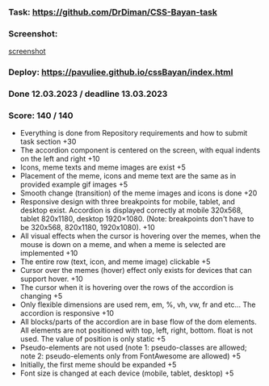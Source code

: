 ### Task: https://github.com/DrDiman/CSS-Bayan-task
### Screenshot:
[screenshot](/source/img/screenshot.png "Screenshot")
### Deploy: https://pavuliee.github.io/cssBayan/index.html
### Done 12.03.2023 / deadline 13.03.2023
### Score: 140 / 140

- Everything is done from Repository requirements and how to submit task section +30
- The accordion component is centered on the screen, with equal indents on the left and right +10
- Icons, meme texts and meme images are exist +5
- Placement of the meme, icons and meme text are the same as in provided example gif images +5
- Smooth change (transition) of the meme images and icons is done +20
- Responsive design with three breakpoints for mobile, tablet, and desktop exist. Accordion is displayed correctly at mobile 320x568, tablet 820x1180, desktop 1920×1080. (Note: breakpoints don't have to be 320x568, 820x1180, 1920x1080). +10
- All visual effects when the cursor is hovering over the memes, when the mouse is down on a meme, and when a meme is selected are implemented +10
- The entire row (text, icon, and meme image) clickable +5
- Cursor over the memes (hover) effect only exists for devices that can support hover. +10
- The cursor when it is hovering over the rows of the accordion is changing +5
- Only flexible dimensions are used rem, em, %, vh, vw, fr and etc... The accordion is responsive +10
- All blocks/parts of the accordion are in base flow of the dom elements. All elements are not positioned with top, left, right, bottom. float is not used. The value of position is only static +5
- Pseudo-elements are not used (note 1: pseudo-classes are allowed; note 2: pseudo-elements only from FontAwesome are allowed) +5
- Initially, the first meme should be expanded +5
- Font size is changed at each device (mobile, tablet, desktop) +5
